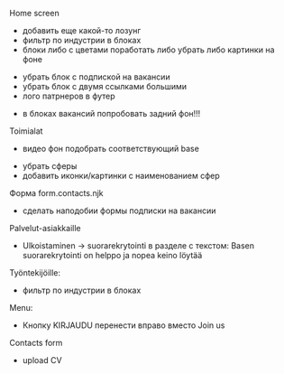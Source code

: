 Home screen
 - добавить еще какой-то лозунг
 - фильтр по индустрии в блоках
 - блоки либо с цветами поработать либо убрать либо картинки на фоне
 + убрать блок с подпиской на вакансии
 + убрать блок с двумя ссылками большими
 + лого патрнеров в футер
 - в блоках вакансий попробовать задний фон!!!

Toimialat
+ видео фон подобрать соответствующий base
- убрать сферы
- добавить иконки/картинки с наименованием сфер


Форма form.contacts.njk
 + сделать наподобии формы подписки на вакансии

Palvelut-asiakkaille
 + Ulkoistaminen -> suorarekrytointi в разделе с текстом: Basen suorarekrytointi on helppo ja nopea keino löytää

Työntekijöille:
 - фильтр по индустрии в блоках

Menu:
+ Кнопку KIRJAUDU перенести вправо вместо Join us

Contacts form
- upload CV